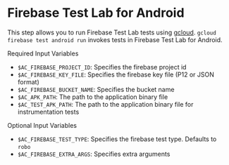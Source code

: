 # Firebase Test Lab for Android

This step allows you to run Firebase Test Lab tests using [gcloud](https://cloud.google.com/sdk/gcloud/reference/firebase/test/android/run). `gcloud firebase test android run` invokes tests in Firebase Test Lab for Android. 

Required Input Variables
- `$AC_FIREBASE_PROJECT_ID`: Specifies the firebase project id
- `$AC_FIREBASE_KEY_FILE`: Specifies the firebase key file (P12 or JSON format)
- `$AC_FIREBASE_BUCKET_NAME`: Specifies the bucket name
- `$AC_APK_PATH`: The path to the application binary file
- `$AC_TEST_APK_PATH`: The path to the application binary file for instrumentation tests

Optional Input Variables
- `$AC_FIREBASE_TEST_TYPE`: Specifies the firebase test type. Defaults to `robo`
- `$AC_FIREBASE_EXTRA_ARGS`: Specifies extra arguments
